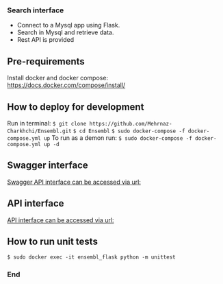 ### Search interface

- Connect to a Mysql app using Flask.
- Search in Mysql and retrieve data.
- Rest API is provided



## Pre-requirements
Install docker and docker compose:
https://docs.docker.com/compose/install/

## How to deploy for development
Run in terminal:
`$ git clone https://github.com/Mehrnaz-Charkhchi/Ensembl.git`
`$ cd Ensembl`
`$ sudo docker-compose -f docker-compose.yml up`
To run as a demon run:
`$ sudo docker-compose -f docker-compose.yml up -d`

## Swagger interface
[Swagger API interface can be accessed via url:][1]

[1]: http://0.0.0.0:5000/api/

## API interface

[API interface can be accessed via url:][2]

[2]: http://0.0.0.0:5000/api/genes?lookup=BRCA2&species=aotus_nancymaae

## How to run unit tests
`$ sudo docker exec -it ensembl_flask python -m unittest`


### End
